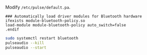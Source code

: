 Modify `/etc/pulse/default.pa`.

```
### Automatically load driver modules for Bluetooth hardware
ifexists module-bluetooth-policy.so
load-module module-bluetooth-policy auto_switch=false
.endif
```

```sh
sudo systemctl restart bluetooth
pulseaudio --kill
pulseaudio --start
```
